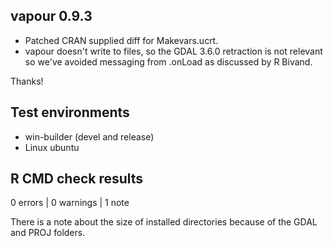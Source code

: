 ## vapour 0.9.3

* Patched CRAN supplied diff for Makevars.ucrt. 
* vapour doesn't write to files, so the GDAL 3.6.0 retraction is not relevant so we've avoided messaging
 from .onLoad as discussed by R Bivand. 
 
Thanks! 


## Test environments

* win-builder (devel and release)
* Linux ubuntu

## R CMD check results

0 errors | 0 warnings | 1 note

There is a note about the size of installed directories  because 
 of the GDAL and PROJ folders. 



